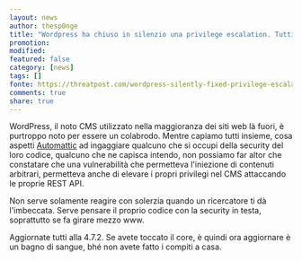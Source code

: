 ```yaml
---
layout: news
author: thesp0nge
title: "Wordpress ha chiuso in silenzio una privilege escalation. Tutti ad aggiornare"
promotion: 
modified: 
featured: false
category: [news]
tags: []
fonte: https://threatpost.com/wordpress-silently-fixed-privilege-escalation-vulnerability-in-4-72-update/123533/
comments: true
share: true
---
```


WordPress, il noto CMS utilizzato nella maggioranza dei siti web là fuori, è
purtroppo noto per essere un colabrodo. Mentre capiamo tutti insieme, cosa
aspetti [Automattic](https://automattic.com) ad ingaggiare qualcuno che si
occupi della security del loro codice, qualcuno che ne capisca intendo, non
possiamo far altor che constatare che una vulnerabilità che permetteva
l'iniezione di contenuti arbitrari, permetteva anche di elevare i propri
privilegi nel CMS attaccando le proprie REST API.

Non serve solamente reagire con solerzia quando un ricercatore ti dà
l'imbeccata. Serve pensare il proprio codice con la security in testa,
soprattutto se fa girare mezzo www.

Aggiornate tutti alla 4.7.2. Se avete toccato il core, è quindi ora aggiornare
è un bagno di sangue, bhé non avete fatto i compiti a casa.
